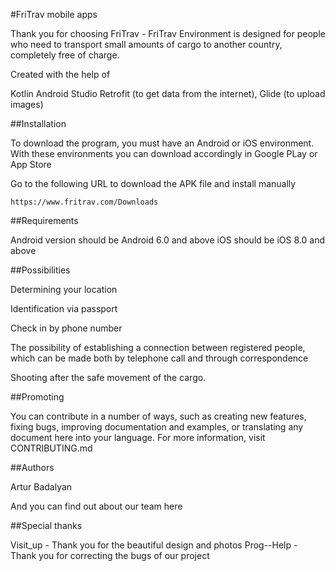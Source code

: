 #FriTrav mobile apps



Thank you for choosing FriTrav - FriTrav Environment is designed for people who need to transport small amounts of cargo to another country, completely free of charge.

Created with the help of

Kotlin
Android Studio
Retrofit (to get data from the internet), Glide (to upload images)




##Installation


To download the program, you must have an Android or iOS environment.
With these environments you can download accordingly in Google PLay or App Store

Go to the following URL to download the APK file and install manually

	https://www.fritrav.com/Downloads

	


##Requirements

Android version should be Android 6.0 and above
iOS should be iOS 8.0 and above


##Possibilities


Determining your location

Identification via passport

Check in by phone number

The possibility of establishing a connection between registered people, which can be made both by telephone call and through correspondence

Shooting after the safe movement of the cargo.


##Promoting


You can contribute in a number of ways, such as creating new features, fixing bugs, improving documentation and examples, or translating any document here into your language. For more information, visit CONTRIBUTING.md


##Authors


Artur Badalyan 

And you can find out about our team here



##Special thanks


Visit_up - Thank you for the beautiful design and photos
Prog--Help - Thank you for correcting the bugs of our project
